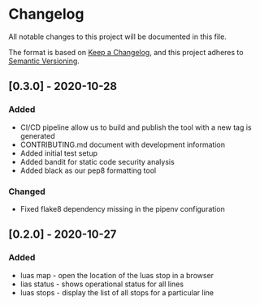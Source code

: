 
# Changelog

All notable changes to this project will be documented in this file.

The format is based on [Keep a Changelog](https://keepachangelog.com/en/1.0.0/),
and this project adheres to [Semantic Versioning](https://semver.org/spec/v2.0.0.html).

## [0.3.0] - 2020-10-28

### Added

- CI/CD pipeline allow us to build and publish the tool with a new tag is generated
- CONTRIBUTING.md document with development information
- Added initial test setup
- Added bandit for static code security analysis
- Added black as our pep8 formatting tool

### Changed

- Fixed flake8 dependency missing in the pipenv configuration

## [0.2.0] - 2020-10-27

### Added

- luas <line> map <stop> - open the location of the luas stop in a browser
- lias <line> status - shows operational status for all lines
- luas <line> stops - display the list of all stops for a particular line